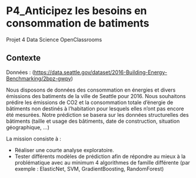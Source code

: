 # P4_Anticipez les besoins en consommation de batiments
 Projet 4 Data Science OpenClassrooms

## Contexte 

Données : (https://data.seattle.gov/dataset/2016-Building-Energy-Benchmarking/2bpz-gwpy)

Nous disposons de données  des consommation en énergies et divers émissions des batiments de la ville de Seattle pour 2016.
Nous souhaitons prédire les émissions de CO2 et la consommation totale d’énergie de bâtiments non destinés à l’habitation pour lesquels elles n’ont pas encore été mesurées.
Notre prédiction se basera sur les données structurelles des bâtiments (taille et usage des bâtiments, date de construction, situation géographique, ...)

La mission consiste à : 
* Réaliser une courte analyse exploratoire.
* Tester différents modèles de prédiction afin de répondre au mieux à la problématique avec au minimum 4 algorithmes de famille différente (par exemple : ElasticNet, SVM, GradientBoosting, RandomForest)

